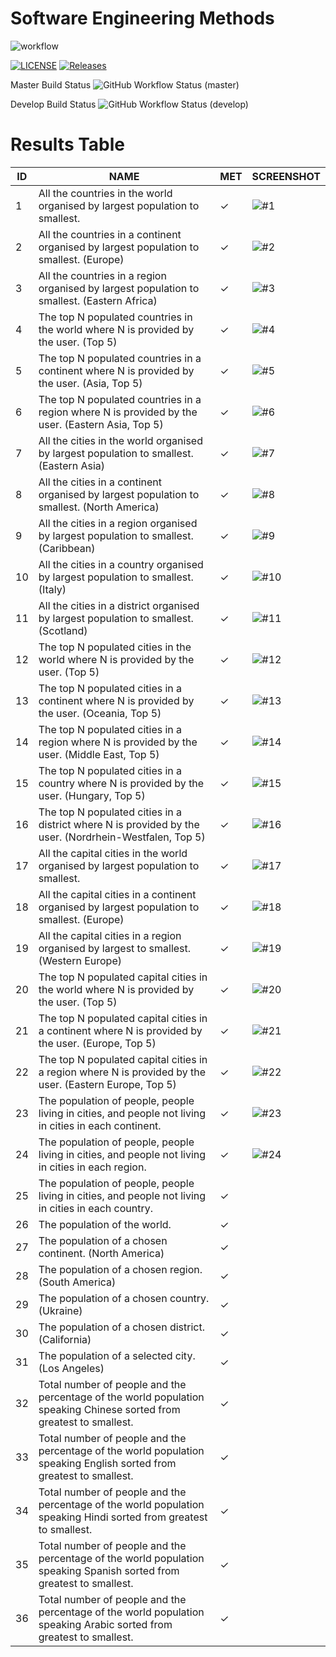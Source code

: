 # Software Engineering Methods
![workflow](https://github.com/Pannoniae/sem/actions/workflows/main.yml/badge.svg)

[![LICENSE](https://img.shields.io/github/license/Pannoniae/sem.svg?style=flat-square)](https://github.com/Pannoniae/sem/blob/master/LICENSE)
[![Releases](https://img.shields.io/github/release/Pannoniae/sem/all.svg?style=flat-square)](https://github.com/Pannoniae/sem/releases)

Master Build Status ![GitHub Workflow Status (master)](https://img.shields.io/github/actions/workflow/status/Pannoniae/sem/main.yml?branch=master&style=flat-square)

Develop Build Status ![GitHub Workflow Status (develop)](https://img.shields.io/github/actions/workflow/status/Pannoniae/sem/main.yml?branch=develop&style=flat-square)

# Results Table

| ID | NAME | MET | SCREENSHOT |
| -- | ---- | --- | ---------- |
| 1 | All the countries in the world organised by largest population to smallest. | ✓ | ![#1](https://user-images.githubusercontent.com/62884069/233350970-388a9ed2-c317-4d0d-a53a-c322e15261f2.png) |
| 2 | All the countries in a continent organised by largest population to smallest. (Europe) | ✓ | ![#2](https://user-images.githubusercontent.com/62884069/233353702-e32dd3e9-5e3f-4ca4-bac3-2d9c8809cf22.png) |
| 3 | All the countries in a region organised by largest population to smallest. (Eastern Africa) | ✓ | ![#3](https://user-images.githubusercontent.com/62884069/233370241-6e51428a-0785-49de-be41-abf16bb43e84.png) |
| 4 | The top N populated countries in the world where N is provided by the user. (Top 5) | ✓ | ![#4](https://user-images.githubusercontent.com/62884069/233371119-0b1bab7f-2a15-4b2e-9aa4-b26fd233c960.png) |
| 5 | The top N populated countries in a continent where N is provided by the user. (Asia, Top 5) | ✓ | ![#5](https://user-images.githubusercontent.com/62884069/233373616-a03ad2ee-f71e-4736-a644-dfa5c427705d.png) |
| 6 | The top N populated countries in a region where N is provided by the user. (Eastern Asia, Top 5) | ✓ | ![#6](https://user-images.githubusercontent.com/62884069/233375258-7c80862d-0ddd-4a25-9cc5-70096f289f55.png) |
| 7 | All the cities in the world organised by largest population to smallest. (Eastern Asia) | ✓ | ![#7](https://user-images.githubusercontent.com/62884069/233376163-398d9a8d-5cf0-41f2-ac1e-5622a329031f.png) |
| 8 | All the cities in a continent organised by largest population to smallest. (North America) | ✓ | ![#8](https://user-images.githubusercontent.com/62884069/233377693-be006998-5f98-43fc-a8e0-dddaa1aa308d.png) |
| 9 | All the cities in a region organised by largest population to smallest. (Caribbean) | ✓ | ![#9](https://user-images.githubusercontent.com/62884069/233378786-33f91cf7-fe2d-4791-8765-83ba99fef640.png) |
| 10 | All the cities in a country organised by largest population to smallest. (Italy) | ✓ | ![#10](https://user-images.githubusercontent.com/62884069/233379714-4a716f9c-d589-4724-922f-0d1b7371388c.png) |
| 11 | All the cities in a district organised by largest population to smallest. (Scotland) | ✓ | ![#11](https://user-images.githubusercontent.com/62884069/233380606-2dedf2f5-787f-4fe6-b0e5-994c479e61f0.png) |
| 12 | The top N populated cities in the world where N is provided by the user. (Top 5) | ✓ | ![#12](https://user-images.githubusercontent.com/62884069/233382730-aac76979-28e8-43ea-bbef-6e656c5d0767.png) |
| 13 | The top N populated cities in a continent where N is provided by the user. (Oceania, Top 5) | ✓ | ![#13](https://user-images.githubusercontent.com/62884069/233383918-cd36da1f-7fac-4532-a4bb-7b4f17d37b65.png) |
| 14 | The top N populated cities in a region where N is provided by the user. (Middle East, Top 5) | ✓ | ![#14](https://user-images.githubusercontent.com/62884069/233384835-b8a23e2e-de14-410d-868c-e69200b45331.png) |
| 15 | The top N populated cities in a country where N is provided by the user. (Hungary, Top 5) | ✓ | ![#15](https://user-images.githubusercontent.com/62884069/233385750-2dee6c45-17fa-42d9-b606-43e4b9855b1c.png) |
| 16 | The top N populated cities in a district where N is provided by the user. (Nordrhein-Westfalen, Top 5) | ✓ | ![#16](https://user-images.githubusercontent.com/62884069/233390675-3c7ea944-9ccd-46ff-acda-8e5c1768d3be.png) |
| 17 | All the capital cities in the world organised by largest population to smallest. | ✓ | ![#17](https://user-images.githubusercontent.com/62884069/233390686-e2c8df9c-4a02-4996-a17c-671543072d30.png) |
| 18 | All the capital cities in a continent organised by largest population to smallest. (Europe) | ✓ | ![#18](https://user-images.githubusercontent.com/62884069/233392266-885886c8-42f6-491d-bc26-02ed0be3b990.png) |
| 19 | All the capital cities in a region organised by largest to smallest. (Western Europe) | ✓ | ![#19](https://user-images.githubusercontent.com/62884069/233393545-b103db0f-08be-47e6-8cd3-b87245af4fc3.png) |
| 20 | The top N populated capital cities in the world where N is provided by the user. (Top 5) | ✓ | ![#20](https://user-images.githubusercontent.com/62884069/233394556-6bd27f0f-4128-41e0-924d-343eaf97b7ed.png) |
| 21 | The top N populated capital cities in a continent where N is provided by the user. (Europe, Top 5) | ✓ | ![#21](https://user-images.githubusercontent.com/62884069/233395619-ffde297c-91b3-4110-8d42-55f293a50799.png) |
| 22 | The top N populated capital cities in a region where N is provided by the user. (Eastern Europe, Top 5) | ✓ | ![#22](https://user-images.githubusercontent.com/62884069/233396677-09eddd5a-e3b7-4499-bd98-1054efa3d09c.png) |
| 23 | The population of people, people living in cities, and people not living in cities in each continent. | ✓ | ![#23](https://user-images.githubusercontent.com/62884069/233397736-d6977470-23aa-4ff4-ac0b-11d2c529bda4.png) |
| 24 | The population of people, people living in cities, and people not living in cities in each region. | ✓ | ![#24](https://user-images.githubusercontent.com/62884069/233398767-3b4962d4-5c47-414d-8529-cc9d7fa6896a.png) |
| 25 | The population of people, people living in cities, and people not living in cities in each country. | ✓ |  |
| 26 | The population of the world. | ✓ |  |
| 27 | The population of a chosen continent. (North America) | ✓ |  |
| 28 | The population of a chosen region. (South America) | ✓ |  |
| 29 | The population of a chosen country. (Ukraine) | ✓ |  |
| 30 | The population of a chosen district. (California) | ✓ |  |
| 31 | The population of a selected city. (Los Angeles) | ✓ |  |
| 32 | Total number of people and the percentage of the world population speaking Chinese sorted from greatest to smallest. | ✓ |  |
| 33 | Total number of people and the percentage of the world population speaking English sorted from greatest to smallest. | ✓ |  |
| 34 | Total number of people and the percentage of the world population speaking Hindi sorted from greatest to smallest. | ✓ |  |
| 35 | Total number of people and the percentage of the world population speaking Spanish sorted from greatest to smallest. | ✓ |  |
| 36 | Total number of people and the percentage of the world population speaking Arabic sorted from greatest to smallest. | ✓ |  |

